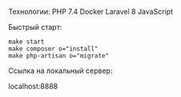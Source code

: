 Технологии:
PHP 7.4
Docker
Laravel 8
JavaScript

Быстрый старт:

```
make start
make composer o="install"
make php-artisan o="migrate"
```

Ссылка на локальный сервер:

localhost:8888